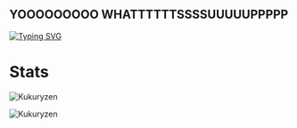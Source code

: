 ## YOOOOOOOOO WHATTTTTTSSSSUUUUUPPPPP

[![Typing SVG](https://readme-typing-svg.demolab.com/?lines=Can+i+touch+grass?;No)](https://git.io/typing-svg)

# Stats
![Kukuryzen](https://github-readme-stats.vercel.app/api?username=Kukuryzen&show_icons=true&theme=gruvbox&hide=["issues"])

![Kukuryzen](https://github-readme-stats.vercel.app/api/top-langs?username=Kukuryzen&show_icons=true&theme=gruvboxn&layout=compact)
